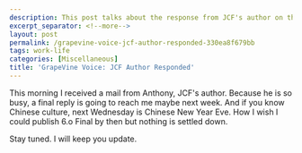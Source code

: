 ```yaml
---
description: This post talks about the response from JCF's author on the issue I reported.
excerpt_separator: <!--more-->
layout: post
permalink: /grapevine-voice-jcf-author-responded-330ea8f679bb
tags: work-life
categories: [Miscellaneous]
title: 'GrapeVine Voice: JCF Author Responded'
---
```

This morning I received a mail from Anthony, JCF's author. Because he is so busy, a final reply is going to reach me maybe next week. And if you know Chinese culture, next Wednesday is Chinese New Year Eve. How I wish I could publish 6.o Final by then but nothing is settled down.

Stay tuned. I will keep you update.
<!--more-->